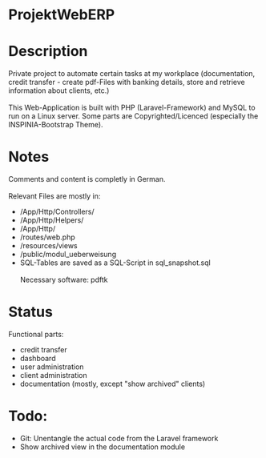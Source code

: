 # ProjektWebERP
<h1>Description</h1>
Private project to automate certain tasks at my workplace (documentation, credit transfer - create pdf-Files with banking details, store and retrieve information about clients, etc.)
<br><br>
This Web-Application is built with PHP (Laravel-Framework) and MySQL to run on a Linux server. Some parts are Copyrighted/Licenced (especially the INSPINIA-Bootstrap Theme).


<h1>Notes</h1>
Comments and content is completly in German.
<br><br>
Relevant Files are mostly in:

- /App/Http/Controllers/
- /App/Http/Helpers/
- /App/Http/
- /routes/web.php
- /resources/views
- /public/modul_ueberweisung
- SQL-Tables are saved as a SQL-Script in sql_snapshot.sql
<br><br>
Necessary software: pdftk

<h1>Status</h1>
Functional parts:

- credit transfer
- dashboard
- user administration
- client administration
- documentation (mostly, except "show archived" clients)

<h1>Todo:</h1>

- Git: Unentangle the actual code from the Laravel framework
- Show archived view in the documentation module
